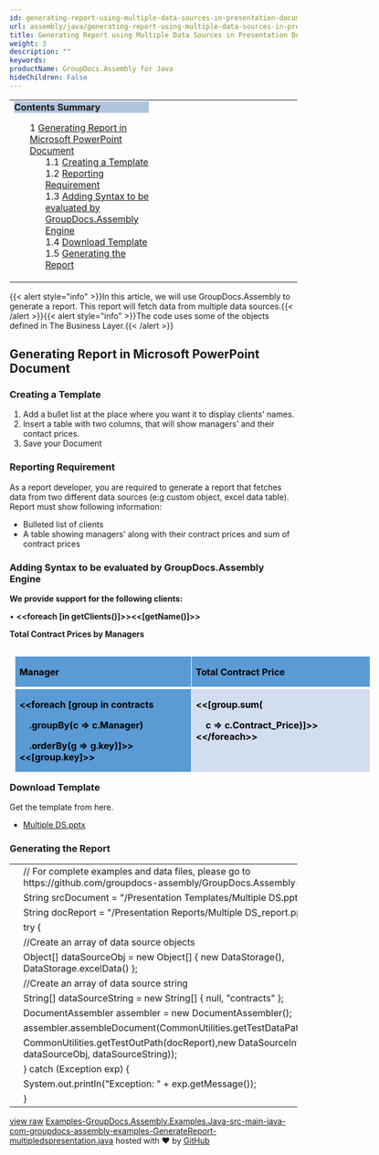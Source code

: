 ```yaml
---
id: generating-report-using-multiple-data-sources-in-presentation-document
url: assembly/java/generating-report-using-multiple-data-sources-in-presentation-document
title: Generating Report using Multiple Data Sources in Presentation Document
weight: 3
description: ""
keywords: 
productName: GroupDocs.Assembly for Java
hideChildren: False
---
```

<table class="sectionMacro" border="0" cellpadding="5" cellspacing="0" width="100%"><tbody><tr><td valign="top" width="50%"><div class="panel" style="border-top-width: 1px; border-right-width: 1px; border-bottom-width: 1px; border-left-width: 1px;"><div class="panelHeader" style="border-bottom-width: 1px; background-color: rgb(176, 196, 222);"><b>Contents Summary</b></div><div class="panelContent"><style type="text/css">div.rbtoc1590607146642 { padding-top: 0px; padding-right: 0px; padding-bottom: 0px; padding-left: 0px; }div.rbtoc1590607146642 ul { list-style-type: none; list-style-image: none; margin-left: 0px; }div.rbtoc1590607146642 li { margin-left: 0px; padding-left: 0px; }</style><div class="toc rbtoc1590607146642"><ul class="toc-indentation"><li><span class="TOCOutline">1</span> <a href="#GeneratingReportusingMultipleDataSourcesinPresentationDocument-GeneratingReportinMicrosoftPowerPointDocument">Generating Report in Microsoft PowerPoint Document</a><ul class="toc-indentation"><li><span class="TOCOutline">1.1</span> <a href="#GeneratingReportusingMultipleDataSourcesinPresentationDocument-CreatingaTemplate">Creating a Template</a></li><li><span class="TOCOutline">1.2</span> <a href="#GeneratingReportusingMultipleDataSourcesinPresentationDocument-ReportingRequirement">Reporting Requirement</a></li><li><span class="TOCOutline">1.3</span> <a href="#GeneratingReportusingMultipleDataSourcesinPresentationDocument-AddingSyntaxtobeevaluatedbyGroupDocs.AssemblyEngine">Adding Syntax to be evaluated by GroupDocs.Assembly Engine</a></li><li><span class="TOCOutline">1.4</span> <a href="#GeneratingReportusingMultipleDataSourcesinPresentationDocument-DownloadTemplate">Download Template</a></li><li><span class="TOCOutline">1.5</span> <a href="#GeneratingReportusingMultipleDataSourcesinPresentationDocument-GeneratingtheReport">Generating the Report</a></li></ul></li></ul></div></div></div></td><td valign="top" width="15%">&nbsp;</td><td valign="top" width="35%">&nbsp;</td></tr></tbody></table>

{{< alert style="info" >}}In this article, we will use GroupDocs.Assembly to generate a report. This report will fetch data from multiple data sources.{{< /alert >}}{{< alert style="info" >}}The code uses some of the objects defined in The Business Layer.{{< /alert >}}

## Generating Report in Microsoft PowerPoint Document

### Creating a Template

1.  Add a bullet list at the place where you want it to display clients' names.
2.  Insert a table with two columns, that will show managers' and their contact prices.
3.  Save your Document

### Reporting Requirement

As a report developer, you are required to generate a report that fetches data from two different data sources (e:g custom object, excel data table). Report must show following information:

*   Bulleted list of clients
*   A table showing managers' along with their contract prices and sum of contract prices

### Adding Syntax to be evaluated by GroupDocs.Assembly Engine

**We provide support for the following clients:**

• **<<foreach \[in getClients()\]>><<\[getName()\]>>**

**Total Contract Prices by Managers**  
  

<table class="MsoNormalTable" border="0" cellspacing="0" cellpadding="0" align="left" width="623" style="width: 467pt; border-collapse: collapse; margin-left: 6.75pt; margin-right: 6.75pt;"><tbody><tr><td width="311" valign="top" style="width: 233.4pt; border-top-color: white; border-top-style: solid; border-top-width: 1pt; border-right-color: white; border-right-style: solid; border-right-width: 1pt; border-bottom-color: white; border-bottom-style: solid; border-bottom-width: 3pt; border-left-color: white; border-left-style: solid; border-left-width: 1pt; background-color: rgb(91, 155, 213); background-image: initial; padding-top: 0.75pt; padding-right: 5.4pt; padding-bottom: 0in; padding-left: 5.4pt;"><p class="MsoNormal"><b><span style="color: black;">Manager</span></b></p></td><td width="311" valign="top" style="width: 233.6pt; border-top-color: white; border-top-style: solid; border-top-width: 1pt; border-left-color: initial; border-left-style: none; border-left-width: initial; border-bottom-color: white; border-bottom-style: solid; border-bottom-width: 3pt; border-right-color: white; border-right-style: solid; border-right-width: 1pt; background-color: rgb(91, 155, 213); background-image: initial; padding-top: 0.75pt; padding-right: 5.4pt; padding-bottom: 0in; padding-left: 5.4pt;"><p class="MsoNormal"><b><span style="color: black;">Total Contract Price</span></b></p></td></tr><tr><td width="311" valign="top" style="width: 233.4pt; border-top-color: initial; border-top-style: none; border-top-width: initial; border-right-color: white; border-right-style: solid; border-right-width: 1pt; border-bottom-color: white; border-bottom-style: solid; border-bottom-width: 1pt; border-left-color: white; border-left-style: solid; border-left-width: 1pt; background-color: rgb(91, 155, 213); background-image: initial; padding-top: 0.75pt; padding-right: 5.4pt; padding-bottom: 0in; padding-left: 5.4pt;"><p class="MsoNormal"><b><span style="color: black;">&lt;&lt;foreach [group in contracts</span></b></p><p class="MsoNormal"><b><span style="color: black;">&nbsp;&nbsp;&nbsp; .groupBy(c =&gt; c.Manager)</span></b></p><p class="MsoNormal"><b><span style="color: black;">&nbsp;&nbsp;&nbsp; .orderBy(g =&gt; g.key)]&gt;&gt;&lt;&lt;[group.key]&gt;&gt;</span></b></p></td><td width="311" valign="top" style="width: 233.6pt; border-top-color: initial; border-top-style: none; border-top-width: initial; border-left-color: initial; border-left-style: none; border-left-width: initial; border-bottom-color: white; border-bottom-style: solid; border-bottom-width: 1pt; border-right-color: white; border-right-style: solid; border-right-width: 1pt; background-color: rgb(210, 222, 239); background-image: initial; padding-top: 0.75pt; padding-right: 5.4pt; padding-bottom: 0in; padding-left: 5.4pt;"><p class="MsoNormal"><b><span style="color: black;">&lt;&lt;[group.sum(</span></b></p><p class="MsoNormal"><b><span style="color: black;">&nbsp;&nbsp;&nbsp; c =&gt; c.Contract_Price)]&gt;&gt;&lt;&lt;/foreach&gt;&gt;</span></b></p></td></tr></tbody></table>

  
  
  
  
  
  

### Download Template

Get the template from here.

*   [Multiple DS.pptx](https://github.com/groupdocs-assembly/GroupDocs.Assembly-for-Java/blob/master/Examples/GroupDocs.Assembly.Examples.Java/Data/Storage/Presentation%20Templates/Multiple%20DS.pptx?raw=true)

### Generating the Report

<table class="highlight tab-size js-file-line-container" data-tab-size="8" data-paste-markdown-skip=""><tbody><tr><td id="file-examples-groupdocs-assembly-examples-java-src-main-java-com-groupdocs-assembly-examples-generatereport-multipledspresentation-java-L1" class="blob-num js-line-number" data-line-number="1"></td><td id="file-examples-groupdocs-assembly-examples-java-src-main-java-com-groupdocs-assembly-examples-generatereport-multipledspresentation-java-LC1" class="blob-code blob-code-inner js-file-line"><span class="pl-c"><span class="pl-c">//</span> For complete examples and data files, please go to https://github.com/groupdocs-assembly/GroupDocs.Assembly-for-Java</span></td></tr><tr><td id="file-examples-groupdocs-assembly-examples-java-src-main-java-com-groupdocs-assembly-examples-generatereport-multipledspresentation-java-L2" class="blob-num js-line-number" data-line-number="2"></td><td id="file-examples-groupdocs-assembly-examples-java-src-main-java-com-groupdocs-assembly-examples-generatereport-multipledspresentation-java-LC2" class="blob-code blob-code-inner js-file-line"><span class="pl-smi">String</span> srcDocument <span class="pl-k">=</span> <span class="pl-s"><span class="pl-pds">"</span>/Presentation Templates/Multiple DS.pptx<span class="pl-pds">"</span></span>;</td></tr><tr><td id="file-examples-groupdocs-assembly-examples-java-src-main-java-com-groupdocs-assembly-examples-generatereport-multipledspresentation-java-L3" class="blob-num js-line-number" data-line-number="3"></td><td id="file-examples-groupdocs-assembly-examples-java-src-main-java-com-groupdocs-assembly-examples-generatereport-multipledspresentation-java-LC3" class="blob-code blob-code-inner js-file-line"><span class="pl-smi">String</span> docReport <span class="pl-k">=</span> <span class="pl-s"><span class="pl-pds">"</span>/Presentation Reports/Multiple DS_report.pptx<span class="pl-pds">"</span></span>;</td></tr><tr><td id="file-examples-groupdocs-assembly-examples-java-src-main-java-com-groupdocs-assembly-examples-generatereport-multipledspresentation-java-L4" class="blob-num js-line-number" data-line-number="4"></td><td id="file-examples-groupdocs-assembly-examples-java-src-main-java-com-groupdocs-assembly-examples-generatereport-multipledspresentation-java-LC4" class="blob-code blob-code-inner js-file-line"><span class="pl-k">try</span> {</td></tr><tr><td id="file-examples-groupdocs-assembly-examples-java-src-main-java-com-groupdocs-assembly-examples-generatereport-multipledspresentation-java-L5" class="blob-num js-line-number" data-line-number="5"></td><td id="file-examples-groupdocs-assembly-examples-java-src-main-java-com-groupdocs-assembly-examples-generatereport-multipledspresentation-java-LC5" class="blob-code blob-code-inner js-file-line"><span class="pl-c"><span class="pl-c">//</span>Create an array of data source objects</span></td></tr><tr><td id="file-examples-groupdocs-assembly-examples-java-src-main-java-com-groupdocs-assembly-examples-generatereport-multipledspresentation-java-L6" class="blob-num js-line-number" data-line-number="6"></td><td id="file-examples-groupdocs-assembly-examples-java-src-main-java-com-groupdocs-assembly-examples-generatereport-multipledspresentation-java-LC6" class="blob-code blob-code-inner js-file-line"><span class="pl-k">Object</span>[] dataSourceObj <span class="pl-k">=</span> <span class="pl-k">new</span> <span class="pl-smi">Object</span>[] { <span class="pl-k">new</span> <span class="pl-smi">DataStorage</span>(), <span class="pl-smi">DataStorage</span><span class="pl-k">.</span>excelData() };</td></tr><tr><td id="file-examples-groupdocs-assembly-examples-java-src-main-java-com-groupdocs-assembly-examples-generatereport-multipledspresentation-java-L7" class="blob-num js-line-number" data-line-number="7"></td><td id="file-examples-groupdocs-assembly-examples-java-src-main-java-com-groupdocs-assembly-examples-generatereport-multipledspresentation-java-LC7" class="blob-code blob-code-inner js-file-line"><span class="pl-c"><span class="pl-c">//</span>Create an array of data source string</span></td></tr><tr><td id="file-examples-groupdocs-assembly-examples-java-src-main-java-com-groupdocs-assembly-examples-generatereport-multipledspresentation-java-L8" class="blob-num js-line-number" data-line-number="8"></td><td id="file-examples-groupdocs-assembly-examples-java-src-main-java-com-groupdocs-assembly-examples-generatereport-multipledspresentation-java-LC8" class="blob-code blob-code-inner js-file-line"><span class="pl-k">String</span>[] dataSourceString <span class="pl-k">=</span> <span class="pl-k">new</span> <span class="pl-smi">String</span>[] { <span class="pl-c1">null</span>, <span class="pl-s"><span class="pl-pds">"</span>contracts<span class="pl-pds">"</span></span> };</td></tr><tr><td id="file-examples-groupdocs-assembly-examples-java-src-main-java-com-groupdocs-assembly-examples-generatereport-multipledspresentation-java-L9" class="blob-num js-line-number" data-line-number="9"></td><td id="file-examples-groupdocs-assembly-examples-java-src-main-java-com-groupdocs-assembly-examples-generatereport-multipledspresentation-java-LC9" class="blob-code blob-code-inner js-file-line"><span class="pl-smi">DocumentAssembler</span> assembler <span class="pl-k">=</span> <span class="pl-k">new</span> <span class="pl-smi">DocumentAssembler</span>();</td></tr><tr><td id="file-examples-groupdocs-assembly-examples-java-src-main-java-com-groupdocs-assembly-examples-generatereport-multipledspresentation-java-L10" class="blob-num js-line-number" data-line-number="10"></td><td id="file-examples-groupdocs-assembly-examples-java-src-main-java-com-groupdocs-assembly-examples-generatereport-multipledspresentation-java-LC10" class="blob-code blob-code-inner js-file-line">assembler<span class="pl-k">.</span>assembleDocument(<span class="pl-smi">CommonUtilities</span><span class="pl-k">.</span>getTestDataPath(srcDocument),</td></tr><tr><td id="file-examples-groupdocs-assembly-examples-java-src-main-java-com-groupdocs-assembly-examples-generatereport-multipledspresentation-java-L11" class="blob-num js-line-number" data-line-number="11"></td><td id="file-examples-groupdocs-assembly-examples-java-src-main-java-com-groupdocs-assembly-examples-generatereport-multipledspresentation-java-LC11" class="blob-code blob-code-inner js-file-line"><span class="pl-smi">CommonUtilities</span><span class="pl-k">.</span>getTestOutPath(docReport),<span class="pl-k">new</span> <span class="pl-smi">DataSourceInfo</span>( dataSourceObj, dataSourceString));</td></tr><tr><td id="file-examples-groupdocs-assembly-examples-java-src-main-java-com-groupdocs-assembly-examples-generatereport-multipledspresentation-java-L12" class="blob-num js-line-number" data-line-number="12"></td><td id="file-examples-groupdocs-assembly-examples-java-src-main-java-com-groupdocs-assembly-examples-generatereport-multipledspresentation-java-LC12" class="blob-code blob-code-inner js-file-line">} <span class="pl-k">catch</span> (<span class="pl-smi">Exception</span> exp) {</td></tr><tr><td id="file-examples-groupdocs-assembly-examples-java-src-main-java-com-groupdocs-assembly-examples-generatereport-multipledspresentation-java-L13" class="blob-num js-line-number" data-line-number="13"></td><td id="file-examples-groupdocs-assembly-examples-java-src-main-java-com-groupdocs-assembly-examples-generatereport-multipledspresentation-java-LC13" class="blob-code blob-code-inner js-file-line"><span class="pl-smi">System</span><span class="pl-k">.</span>out<span class="pl-k">.</span>println(<span class="pl-s"><span class="pl-pds">"</span>Exception: <span class="pl-pds">"</span></span> <span class="pl-k">+</span> exp<span class="pl-k">.</span>getMessage());</td></tr><tr><td id="file-examples-groupdocs-assembly-examples-java-src-main-java-com-groupdocs-assembly-examples-generatereport-multipledspresentation-java-L14" class="blob-num js-line-number" data-line-number="14"></td><td id="file-examples-groupdocs-assembly-examples-java-src-main-java-com-groupdocs-assembly-examples-generatereport-multipledspresentation-java-LC14" class="blob-code blob-code-inner js-file-line">}</td></tr></tbody></table>

[view raw](https://gist.github.com/GroupDocsGists/3ab9d5c532752f52d597b6cb5fb39ed9/raw/8a1bfba64bc4854151cb09e00fb77da681d09ffa/Examples-GroupDocs.Assembly.Examples.Java-src-main-java-com-groupdocs-assembly-examples-GenerateReport-multipledspresentation.java) [Examples-GroupDocs.Assembly.Examples.Java-src-main-java-com-groupdocs-assembly-examples-GenerateReport-multipledspresentation.java](https://gist.github.com/GroupDocsGists/3ab9d5c532752f52d597b6cb5fb39ed9#file-examples-groupdocs-assembly-examples-java-src-main-java-com-groupdocs-assembly-examples-generatereport-multipledspresentation-java) hosted with ❤ by [GitHub](https://github.com)
